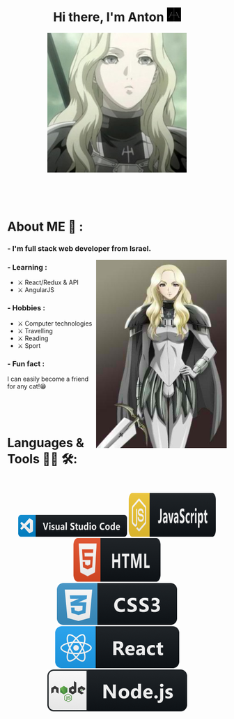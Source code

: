 <h1 align="center">Hi there, I'm Anton <img src="https://github.com/TaskForce73/TaskForce73/blob/main/testFolder/download.png" alt="Claymore" height="32" width="32" /></h1>
<p align="center"><img src="https://github.com/TaskForce73/TaskForce73/blob/main/testFolder/opening.JPG" alt="Teresa Of The Faint Smile" height="320" width="320"/></p>


</br>
</br>
</br>


# About ME 💬 :

### - I'm full stack web developer from Israel.

<img hight="200" width="300" alt="GIF" align="right" src="https://github.com/TaskForce73/TaskForce73/blob/main/testFolder/IMG_3704.JPG">

### - Learning :
- ⚔ React/Redux & API
- ⚔ AngularJS

### - Hobbies : 
- ⚔ Computer technologies
- ⚔ Travelling 
- ⚔ Reading 
- ⚔ Sport

### - Fun fact :
I can easily become a friend for any cat!😁

</br>
</br>
</br>

# Languages & Tools 👨‍💻 🛠:
</br>

<p align="center">
<!-- For more icons please follow  https://github.com/MikeCodesDotNET/ColoredBadges -->
<img src="https://github.com/TaskForce73/TaskForce73/blob/main/testFolder/visualstudio_code%403x.png" alt="vs code" width="250" height="50">
<img src="https://github.com/TaskForce73/TaskForce73/blob/main/testFolder/js%403x.png" alt="js" width="200" height="100">
<img src="https://github.com/TaskForce73/TaskForce73/blob/main/testFolder/html%403x.png" alt="html" width="200" height="100">
</br>
<img src="https://github.com/TaskForce73/TaskForce73/blob/main/testFolder/css3%403x.png" alt="css" width="" hight="">
<img src="https://github.com/TaskForce73/TaskForce73/blob/main/testFolder/react%403x.png" alt="react" width="" hight="">
<img src="https://github.com/TaskForce73/TaskForce73/blob/main/testFolder/nodejs%403x.png" alt="nodeJS" width="" hight="">
</p>


</br>
</br>
</br>
